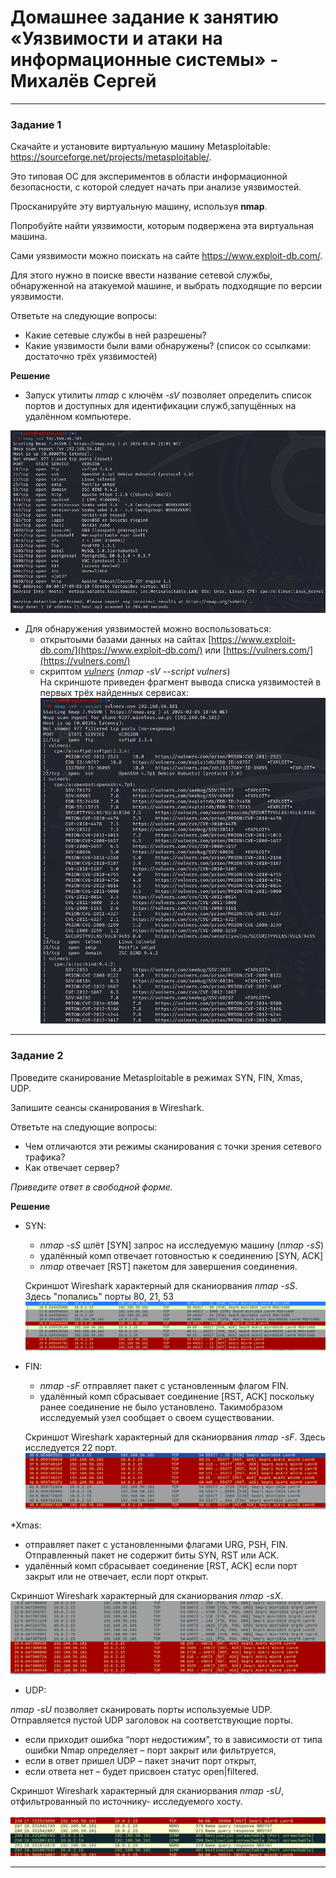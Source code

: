 # Домашнее задание к занятию «Уязвимости и атаки на информационные системы» - Михалёв Сергей

---

### Задание 1

Скачайте и установите виртуальную машину Metasploitable: https://sourceforge.net/projects/metasploitable/.

Это типовая ОС для экспериментов в области информационной безопасности, с которой следует начать при анализе уязвимостей.

Просканируйте эту виртуальную машину, используя **nmap**.

Попробуйте найти уязвимости, которым подвержена эта виртуальная машина.

Сами уязвимости можно поискать на сайте https://www.exploit-db.com/.

Для этого нужно в поиске ввести название сетевой службы, обнаруженной на атакуемой машине, и выбрать подходящие по версии уязвимости.

Ответьте на следующие вопросы:

- Какие сетевые службы в ней разрешены?
- Какие уязвимости были вами обнаружены? (список со ссылками: достаточно трёх уязвимостей)
  
**Решение**

* Запуск утилиты *nmap* c ключём *-sV* позволяет определить список портов и доступных для идентификации служб,запущённых на удалённом компьютере.

![List of services](images/Task_1_1.png)

* Для обнаружения уязвимостей можно воспользоваться:
  *  открытоыми базами данных на сайтах [https://www.exploit-db.com/](https://www.exploit-db.com/) или [https://vulners.com/](https://vulners.com/)
  *  скриптом [*vulners*](https://geekflare.com/nmap-vulnerability-scan/) (*nmap -sV --script vulners*)</br>
    На скриншоте приведен фрагмент вывода списка уязвимостей в первых трёх найденных сервисах:</br>![List of vulners](images/Task_1_2.png)
 
---

### Задание 2

Проведите сканирование Metasploitable в режимах SYN, FIN, Xmas, UDP.

Запишите сеансы сканирования в Wireshark.

Ответьте на следующие вопросы:

- Чем отличаются эти режимы сканирования с точки зрения сетевого трафика?
- Как отвечает сервер?

*Приведите ответ в свободной форме.*

**Решение**

* SYN:
    * *nmap -sS* шлёт [SYN] запрос на исследуемую машину (*nmap -sS*)
    * удалённый комп отвечает готовностью к соединению [SYN, ACK]
    * *nmap* отвечает [RST] пакетом для завершения соединения.
  
  Скриншот Wireshark характерный для сканиорвания *nmap -sS*. Здесь "попались" порты 80, 21, 53
  </br> ![nmap -sS](images/Task_2_1_1.png)

* FIN:
   * *nmap -sF* отправляет пакет с установленным флагом FIN. 
   * удалённый комп сбрасывает соединение [RST, ACK] поскольку ранее соединение не было установлено. Такимобразом исследуемый узел сообщает о своем существовании.
     
  Скриншот Wireshark характерный для сканиорвания *nmap -sF*. Здесь исследуется 22 порт.
  </br> ![nmap -sF](images/Task_2_2.png)

*Xmas:
   * отправляет пакет с установленными флагами URG, PSH, FIN. Отправленный пакет не содержит биты SYN, RST или ACK.
   * удалённый комп сбрасывает соединение [RST, ACK] если порт закрыт или не отвечает, если порт открыт.

  Скриншот Wireshark характерный для сканиорвания *nmap -sX*. 
  </br> ![nmap -sX](images/Task_2_3.png)

* UDP:

*nmap -sU* позволяет сканировать порты используемые UDP. Отправляется пустой UDP заголовок на соответствующие порты. 
   * если приходит ошибка “порт недостижим”, то в зависимости от типа ошибки Nmap определяет – порт закрыт или фильтруется, 
   * если в ответ пришел UDP – пакет значит порт открыт,
   * если ответа нет – будет присвоен статус open|filtered.
     
  Скриншот Wireshark характерный для сканиорвания *nmap -sU*, отфильтрованный по источнику- исследуемого хосту.  
  </br> ![nmap -sU](images/Task_2_4.png)
  
---
